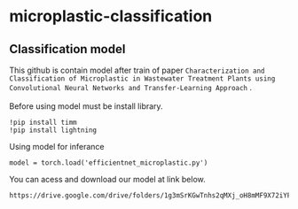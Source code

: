 # microplastic-classification
## Classification model 

This github is contain model after train of paper  `Characterization and Classification of Microplastic in Wastewater Treatment Plants using Convolutional Neural Networks and Transfer-Learning Approach` . 
<br />
<br />
Before using model must be install library.
```
!pip install timm
!pip install lightning
```
Using model for inferance 
```
model = torch.load('efficientnet_microplastic.py')
```

You can acess and download our model at link below. 
```
https://drive.google.com/drive/folders/1g3mSrKGwTnhs2qMXj_oH8mMF9X72iYFT
```
